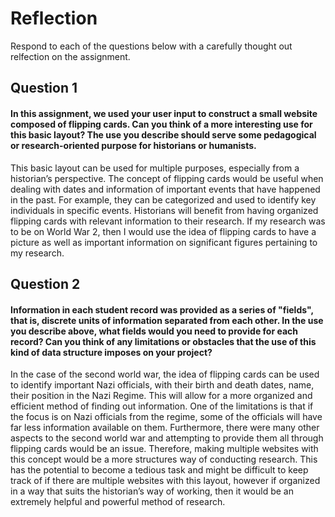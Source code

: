 # Reflection

Respond to each of the questions below with a carefully thought out relfection on the assignment.

## Question 1
#### In this assignment, we used your user input to construct a small website composed of flipping cards. Can you think of a more interesting use for this basic layout? The use you describe should serve some pedagogical or research-oriented purpose for historians or humanists.

This basic layout can be used for multiple purposes, especially from a historian’s perspective. The concept of flipping cards would be useful when dealing with dates and information of important events that have happened in the past. For example, they can be categorized and used to identify key individuals in specific events. Historians will benefit from having organized flipping cards with relevant information to their research. If my research was to be on World War 2, then I would use the idea of flipping cards to have a picture as well as important information on significant figures pertaining to my research.


## Question 2
#### Information in each student record was provided as a series of "fields", that is, discrete units of information separated from each other. In the use you describe above, what fields would you need to provide for each record? Can you think of any limitations or obstacles that the use of this kind of data structure imposes on your project?

In the case of the second world war, the idea of flipping cards can be used to identify important Nazi officials, with their birth and death dates, name, their position in the Nazi Regime. This will allow for a more organized and efficient method of finding out information. One of the limitations is that if the focus is on Nazi officials from the regime, some of the officials will have far less information available on them. Furthermore, there were many other aspects to the second world war and attempting to provide them all through flipping cards would be an issue. Therefore, making multiple websites with this concept would be a more structures way of conducting research. This has the potential to become a tedious task and might be difficult to keep track of if there are multiple websites with this layout, however if organized in a way that suits the historian’s way of working, then it would be an extremely helpful and powerful method of research.
